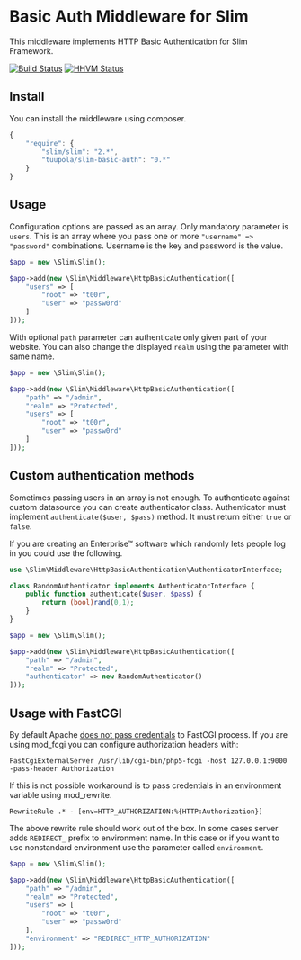 # Basic Auth Middleware for Slim 

This middleware implements HTTP Basic Authentication for Slim Framework.

[![Build Status](https://api.travis-ci.org/tuupola/slim-basic-auth.png?branch=master)](https://travis-ci.org/tuupola/slim-basic-auth) [![HHVM Status](http://hhvm.h4cc.de/badge/tuupola/slim-basic-auth.svg)](http://hhvm.h4cc.de/package/tuupola/slim-basic-auth)

## Install

You can install the middleware using composer.

```javascript
{
    "require": {
        "slim/slim": "2.*",
        "tuupola/slim-basic-auth": "0.*"
    }
}
```

## Usage

Configuration options are passed as an array. Only mandatory parameter is  `users`. This is an array where you pass one or more `"username" => "password"` combinations. Username is the key and password is the value.

```php
$app = new \Slim\Slim();

$app->add(new \Slim\Middleware\HttpBasicAuthentication([
    "users" => [
        "root" => "t00r",
        "user" => "passw0rd"
    ]
]));
```

With optional `path` parameter can authenticate only given part of your website. You can also change the displayed `realm` using the parameter with same name.

```php
$app = new \Slim\Slim();

$app->add(new \Slim\Middleware\HttpBasicAuthentication([
    "path" => "/admin",
    "realm" => "Protected",
    "users" => [
        "root" => "t00r",
        "user" => "passw0rd"
    ]
]));
```

## Custom authentication methods

Sometimes passing users in an array is not enough. To authenticate against custom datasource you can create authenticator class. Authenticator must implement `authenticate($user, $pass)` method. It must return either `true` or `false`.

If you are creating an Enterprise&trade; software which randomly lets people log in you could use the following.


```php
use \Slim\Middleware\HttpBasicAuthentication\AuthenticatorInterface;

class RandomAuthenticator implements AuthenticatorInterface {
    public function authenticate($user, $pass) {
        return (bool)rand(0,1);
    }
}

$app = new \Slim\Slim();

$app->add(new \Slim\Middleware\HttpBasicAuthentication([
    "path" => "/admin",
    "realm" => "Protected",
    "authenticator" => new RandomAuthenticator()
]));
```


## Usage with FastCGI

By default Apache [does not pass credentials](https://bugs.php.net/bug.php?id=35752) to FastCGI process. If you are using mod_fcgi you can configure authorization headers with:

```
FastCgiExternalServer /usr/lib/cgi-bin/php5-fcgi -host 127.0.0.1:9000 -pass-header Authorization
```

If this is not possible workaround is to pass credentials in an environment variable using mod_rewrite.

```
RewriteRule .* - [env=HTTP_AUTHORIZATION:%{HTTP:Authorization}]
```

The above rewrite rule should work out of the box. In some cases server adds `REDIRECT_` prefix to environment name. In this case or if you want to use nonstandard environment use the parameter called `environment`.

```php
$app = new \Slim\Slim();

$app->add(new \Slim\Middleware\HttpBasicAuthentication([
    "path" => "/admin",
    "realm" => "Protected",
    "users" => [
        "root" => "t00r",
        "user" => "passw0rd"
    ],
    "environment" => "REDIRECT_HTTP_AUTHORIZATION"
]));
```


